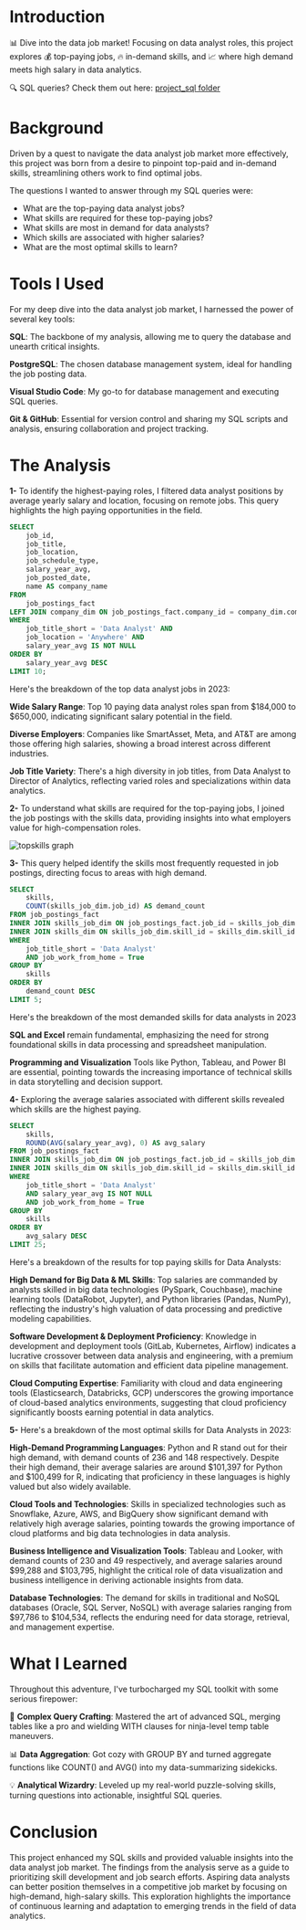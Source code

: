 # Introduction
📊 Dive into the data job market! Focusing on data analyst roles, this project explores 💰 top-paying jobs, 🔥 in-demand skills, and 📈 where high demand meets high salary in data analytics.

🔍 SQL queries? Check them out here: [project_sql folder](/project_sql/)

# Background

Driven by a quest to navigate the data analyst job market more effectively, this project was born from a desire to pinpoint top-paid and in-demand skills, streamlining others work to find optimal jobs.


The questions I wanted to answer through my SQL queries were:
- What are the top-paying data analyst jobs?
- What skills are required for these top-paying jobs?
- What skills are most in demand for data analysts?
- Which skills are associated with higher salaries?
- What are the most optimal skills to learn?

# Tools I Used

For my deep dive into the data analyst job market, I harnessed the power of several key tools:

**SQL**: The backbone of my analysis, allowing me to query the database and unearth critical insights.

**PostgreSQL**: The chosen database management system, ideal for handling the job posting data.

**Visual Studio Code**: My go-to for database management and executing SQL queries.

**Git & GitHub**: Essential for version control and sharing my SQL scripts and analysis, ensuring collaboration and project tracking.

# The Analysis

**1-** To identify the highest-paying roles, I filtered data analyst positions by average yearly salary and location, focusing on remote jobs. This query highlights the high paying opportunities in the field.

```sql
SELECT	
	job_id,
	job_title,
	job_location,
	job_schedule_type,
	salary_year_avg,
	job_posted_date,
    name AS company_name
FROM
    job_postings_fact
LEFT JOIN company_dim ON job_postings_fact.company_id = company_dim.company_id
WHERE
    job_title_short = 'Data Analyst' AND 
    job_location = 'Anywhere' AND 
    salary_year_avg IS NOT NULL
ORDER BY
    salary_year_avg DESC
LIMIT 10;
```
Here's the breakdown of the top data analyst jobs in 2023:

**Wide Salary Range**: Top 10 paying data analyst roles span from $184,000 to $650,000, indicating significant salary potential in the field.

**Diverse Employers**: Companies like SmartAsset, Meta, and AT&T are among those offering high salaries, showing a broad interest across different industries.

**Job Title Variety**: There's a high diversity in job titles, from Data Analyst to Director of Analytics, reflecting varied roles and specializations within data analytics.

**2-** To understand what skills are required for the top-paying jobs, I joined the job postings with the skills data, providing insights into what employers value for high-compensation roles.

![topskills graph](D:\SQL_Project_Data_Job_Analysis\assets\94822460-72da-4809-be69-5dfcaca2ee7f.png)

**3-** This query helped identify the skills most frequently requested in job postings, directing focus to areas with high demand.
```sql
SELECT 
    skills,
    COUNT(skills_job_dim.job_id) AS demand_count
FROM job_postings_fact
INNER JOIN skills_job_dim ON job_postings_fact.job_id = skills_job_dim.job_id
INNER JOIN skills_dim ON skills_job_dim.skill_id = skills_dim.skill_id
WHERE
    job_title_short = 'Data Analyst' 
    AND job_work_from_home = True 
GROUP BY
    skills
ORDER BY
    demand_count DESC
LIMIT 5;
```
Here's the breakdown of the most demanded skills for data analysts in 2023

**SQL and Excel** remain fundamental, emphasizing the need for strong foundational skills in data processing and spreadsheet manipulation.

**Programming and Visualization** Tools like Python, Tableau, and Power BI are essential, pointing towards the increasing importance of technical skills in data storytelling and decision support.


**4-** Exploring the average salaries associated with different skills revealed which skills are the highest paying.

```sql
SELECT 
    skills,
    ROUND(AVG(salary_year_avg), 0) AS avg_salary
FROM job_postings_fact
INNER JOIN skills_job_dim ON job_postings_fact.job_id = skills_job_dim.job_id
INNER JOIN skills_dim ON skills_job_dim.skill_id = skills_dim.skill_id
WHERE
    job_title_short = 'Data Analyst'
    AND salary_year_avg IS NOT NULL
    AND job_work_from_home = True 
GROUP BY
    skills
ORDER BY
    avg_salary DESC
LIMIT 25;
```

Here's a breakdown of the results for top paying skills for Data Analysts:

**High Demand for Big Data & ML Skills**: Top salaries are commanded by analysts skilled in big data technologies (PySpark, Couchbase), machine learning tools (DataRobot, Jupyter), and Python libraries (Pandas, NumPy), reflecting the industry's high valuation of data processing and predictive modeling capabilities.

**Software Development & Deployment Proficiency**: Knowledge in development and deployment tools (GitLab, Kubernetes, Airflow) indicates a lucrative crossover between data analysis and engineering, with a premium on skills that facilitate automation and efficient data pipeline management.

**Cloud Computing Expertise**: Familiarity with cloud and data engineering tools (Elasticsearch, Databricks, GCP) underscores the growing importance of cloud-based analytics environments, suggesting that cloud proficiency significantly boosts earning potential in data analytics.

**5-** Here's a breakdown of the most optimal skills for Data Analysts in 2023:

**High-Demand Programming Languages**: Python and R stand out for their high demand, with demand counts of 236 and 148 respectively. Despite their high demand, their average salaries are around $101,397 for Python and $100,499 for R, indicating that proficiency in these languages is highly valued but also widely available.

**Cloud Tools and Technologies**: Skills in specialized technologies such as Snowflake, Azure, AWS, and BigQuery show significant demand with relatively high average salaries, pointing towards the growing importance of cloud platforms and big data technologies in data analysis.

**Business Intelligence and Visualization Tools**: Tableau and Looker, with demand counts of 230 and 49 respectively, and average salaries around $99,288 and $103,795, highlight the critical role of data visualization and business intelligence in deriving actionable insights from data.

**Database Technologies**: The demand for skills in traditional and NoSQL databases (Oracle, SQL Server, NoSQL) with average salaries ranging from $97,786 to $104,534, reflects the enduring need for data storage, retrieval, and management expertise.

# What I Learned

Throughout this adventure, I've turbocharged my SQL toolkit with some serious firepower:

🧩 **Complex Query Crafting**: Mastered the art of advanced SQL, merging tables like a pro and wielding WITH clauses for ninja-level temp table maneuvers.

📊 **Data Aggregation**: Got cozy with GROUP BY and turned aggregate functions like COUNT() and AVG() into my data-summarizing sidekicks.

💡 **Analytical Wizardry**: Leveled up my real-world puzzle-solving skills, turning questions into actionable, insightful SQL queries.
# Conclusion
This project enhanced my SQL skills and provided valuable insights into the data analyst job market. The findings from the analysis serve as a guide to prioritizing skill development and job search efforts. Aspiring data analysts can better position themselves in a competitive job market by focusing on high-demand, high-salary skills. This exploration highlights the importance of continuous learning and adaptation to emerging trends in the field of data analytics.